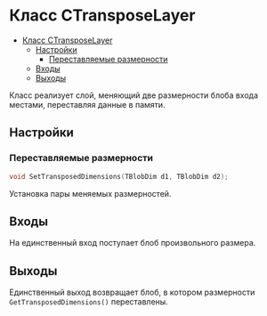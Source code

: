 # Класс CTransposeLayer

<!-- TOC -->

- [Класс CTransposeLayer](#класс-ctransposelayer)
    - [Настройки](#настройки)
        - [Переставляемые размерности](#переставляемые-размерности)
    - [Входы](#входы)
    - [Выходы](#выходы)

<!-- /TOC -->

Класс реализует слой, меняющий две размерности блоба входа местами, переставляя данные в памяти.

## Настройки

### Переставляемые размерности

```c++
void SetTransposedDimensions(TBlobDim d1, TBlobDim d2);
```

Установка пары меняемых размерностей.

## Входы

На единственный вход поступает блоб произвольного размера.

## Выходы

Единственный выход возвращает блоб, в котором размерности `GetTransposedDimensions()` переставлены.
